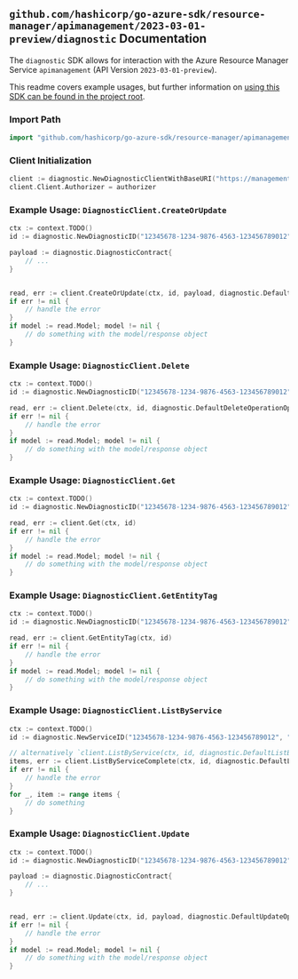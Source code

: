 
## `github.com/hashicorp/go-azure-sdk/resource-manager/apimanagement/2023-03-01-preview/diagnostic` Documentation

The `diagnostic` SDK allows for interaction with the Azure Resource Manager Service `apimanagement` (API Version `2023-03-01-preview`).

This readme covers example usages, but further information on [using this SDK can be found in the project root](https://github.com/hashicorp/go-azure-sdk/tree/main/docs).

### Import Path

```go
import "github.com/hashicorp/go-azure-sdk/resource-manager/apimanagement/2023-03-01-preview/diagnostic"
```


### Client Initialization

```go
client := diagnostic.NewDiagnosticClientWithBaseURI("https://management.azure.com")
client.Client.Authorizer = authorizer
```


### Example Usage: `DiagnosticClient.CreateOrUpdate`

```go
ctx := context.TODO()
id := diagnostic.NewDiagnosticID("12345678-1234-9876-4563-123456789012", "example-resource-group", "serviceValue", "diagnosticIdValue")

payload := diagnostic.DiagnosticContract{
	// ...
}


read, err := client.CreateOrUpdate(ctx, id, payload, diagnostic.DefaultCreateOrUpdateOperationOptions())
if err != nil {
	// handle the error
}
if model := read.Model; model != nil {
	// do something with the model/response object
}
```


### Example Usage: `DiagnosticClient.Delete`

```go
ctx := context.TODO()
id := diagnostic.NewDiagnosticID("12345678-1234-9876-4563-123456789012", "example-resource-group", "serviceValue", "diagnosticIdValue")

read, err := client.Delete(ctx, id, diagnostic.DefaultDeleteOperationOptions())
if err != nil {
	// handle the error
}
if model := read.Model; model != nil {
	// do something with the model/response object
}
```


### Example Usage: `DiagnosticClient.Get`

```go
ctx := context.TODO()
id := diagnostic.NewDiagnosticID("12345678-1234-9876-4563-123456789012", "example-resource-group", "serviceValue", "diagnosticIdValue")

read, err := client.Get(ctx, id)
if err != nil {
	// handle the error
}
if model := read.Model; model != nil {
	// do something with the model/response object
}
```


### Example Usage: `DiagnosticClient.GetEntityTag`

```go
ctx := context.TODO()
id := diagnostic.NewDiagnosticID("12345678-1234-9876-4563-123456789012", "example-resource-group", "serviceValue", "diagnosticIdValue")

read, err := client.GetEntityTag(ctx, id)
if err != nil {
	// handle the error
}
if model := read.Model; model != nil {
	// do something with the model/response object
}
```


### Example Usage: `DiagnosticClient.ListByService`

```go
ctx := context.TODO()
id := diagnostic.NewServiceID("12345678-1234-9876-4563-123456789012", "example-resource-group", "serviceValue")

// alternatively `client.ListByService(ctx, id, diagnostic.DefaultListByServiceOperationOptions())` can be used to do batched pagination
items, err := client.ListByServiceComplete(ctx, id, diagnostic.DefaultListByServiceOperationOptions())
if err != nil {
	// handle the error
}
for _, item := range items {
	// do something
}
```


### Example Usage: `DiagnosticClient.Update`

```go
ctx := context.TODO()
id := diagnostic.NewDiagnosticID("12345678-1234-9876-4563-123456789012", "example-resource-group", "serviceValue", "diagnosticIdValue")

payload := diagnostic.DiagnosticContract{
	// ...
}


read, err := client.Update(ctx, id, payload, diagnostic.DefaultUpdateOperationOptions())
if err != nil {
	// handle the error
}
if model := read.Model; model != nil {
	// do something with the model/response object
}
```
